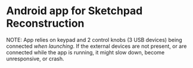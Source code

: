 # Android app for Sketchpad Reconstruction

NOTE: App relies on keypad and 2 control knobs (3 USB devices) being connected *when launching*. If the external devices are not present, or are connected while the app is running, it might slow down, become unresponsive, or crash.
